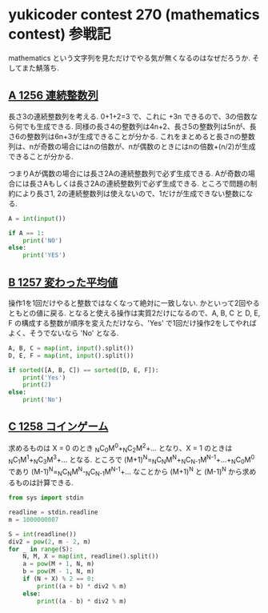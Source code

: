 # yukicoder contest 270 (mathematics contest) 参戦記

mathematics という文字列を見ただけでやる気が無くなるのはなぜだろうか. そしてまた鯖落ち.

## [A 1256 連続整数列 ](https://yukicoder.me/problems/no/1256)

長さ3の連続整数列を考える. 0+1+2=3 で、これに +3n できるので、3の倍数なら何でも生成できる. 同様の長さ4の整数列は4n+2、長さ5の整数列は5nが、長さ6の整数列は6n+3が生成できることが分かる. これをまとめると長さnの整数列は、nが奇数の場合にはnの倍数が、nが偶数のときにはnの倍数+(n/2)が生成できることが分かる.

つまりAが偶数の場合には長さ2Aの連続整数列で必ず生成できる. Aが奇数の場合には長さAもしくは長さ2Aの連続整数列で必ず生成できる. ところで問題の制約により長さ1, 2の連続整数列は使えないので、1だけが生成できない整数になる.

```python
A = int(input())

if A == 1:
    print('NO')
else:
    print('YES')
```

## [B 1257 変わった平均値](https://yukicoder.me/problems/no/1257)

操作1を1回だけやると整数ではなくなって絶対に一致しない. かといって2回やるともとの値に戻る. となると使える操作は実質2だけになるので、A, B, C と D, E, F の構成する整数が順序を変えただけなら、'Yes' で1回だけ操作2をしてやればよく、そうでないなら 'No' となる.

```python
A, B, C = map(int, input().split())
D, E, F = map(int, input().split())

if sorted([A, B, C]) == sorted([D, E, F]):
    print('Yes')
    print(2)
else:
    print('No')
```

## [C 1258 コインゲーム](https://yukicoder.me/problems/no/1258)

求めるものは X = 0 のとき <sub>N</sub>C<sub>0</sub>M<sup>0</sup>+<sub>N</sub>C<sub>2</sub>M<sup>2</sup>+... となり、X = 1 のときは <sub>N</sub>C<sub>1</sub>M<sup>1</sup>+<sub>N</sub>C<sub>3</sub>M<sup>3</sup>+... となる. ところで (M+1)<sup>N</sup>=<sub>N</sub>C<sub>N</sub>M<sup>N</sup>+<sub>N</sub>C<sub>N-1</sub>M<sup>N-1</sup>+...+<sub>N</sub>C<sub>0</sub>M<sup>0</sup> であり (M-1)<sup>N</sup>=<sub>N</sub>C<sub>N</sub>M<sup>N</sup>-<sub>N</sub>C<sub>N-1</sub>M<sup>N-1</sup>+... なことから (M+1)<sup>N</sup> と (M-1)<sup>N</sup> から求めるものは計算できる.

```python
from sys import stdin

readline = stdin.readline
m = 1000000007

S = int(readline())
div2 = pow(2, m - 2, m)
for _ in range(S):
    N, M, X = map(int, readline().split())
    a = pow(M + 1, N, m)
    b = pow(M - 1, N, m)
    if (N + X) % 2 == 0:
        print((a + b) * div2 % m)
    else:
        print((a - b) * div2 % m)
```
